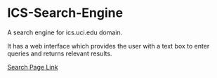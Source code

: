 # ICS-Search-Engine
A search engine for ics.uci.edu domain. 

It has a web interface which provides the user with a text box to enter queries and returns relevant results.

[Search Page Link](http://52.27.232.48)
